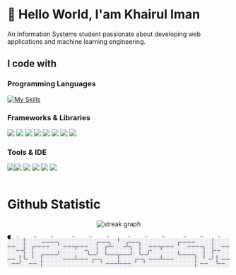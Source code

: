 # 👋 Hello World, I'am Khairul Iman

An Information Systems student passionate about developing web applications and machine learning engineering.

## **I code with**

### **Programming Languages**

[![My Skills](https://skillicons.dev/icons?i=html,css,js,py,php)](https://skillicons.dev)

### **Frameworks & Libraries**

 <img src="https://img.shields.io/badge/next%20js-000000?style=for-the-badge&logo=nextdotjs&logoColor=white" /> <img src="https://img.shields.io/badge/React-20232A?style=for-the-badge&logo=react&logoColor=61DAFB" />
 <img src="https://img.shields.io/badge/Vite-B73BFE?style=for-the-badge&logo=vite&logoColor=FFD62E" />
 <img src="https://img.shields.io/badge/shadcn%2Fui-000000?style=for-the-badge&logo=shadcnui&logoColor=white" />
 <img src="https://img.shields.io/badge/Tailwind_CSS-38B2AC?style=for-the-badge&logo=tailwind-css&logoColor=white" />
 <img src="https://img.shields.io/badge/Laravel-FF2D20?style=for-the-badge&logo=laravel&logoColor=white" />
 <img src="https://img.shields.io/badge/TensorFlow-FF6F00?style=for-the-badge&logo=TensorFlow&logoColor=white" />
 <img src="https://img.shields.io/badge/scikit_learn-F7931E?style=for-the-badge&logo=scikit-learn&logoColor=white" />

### **Tools & IDE**

<img src="https://img.shields.io/badge/VSCode-0078D4?style=for-the-badge&logo=visual%20studio%20code&logoColor=white"><img src="https://img.shields.io/badge/GIT-E44C30?style=for-the-badge&logo=git&logoColor=white">
<img src="https://img.shields.io/badge/Jupyter-F37626.svg?&style=for-the-badge&logo=Jupyter&logoColor=white">
<img src="https://img.shields.io/badge/Colab-F9AB00?style=for-the-badge&logo=googlecolab&color=525252">
<img src="https://img.shields.io/badge/Figma-F24E1E?style=for-the-badge&logo=figma&logoColor=white">
<img src="https://img.shields.io/badge/Adobe%20Illustrator-FF9A00?style=for-the-badge&logo=adobe%20illustrator&logoColor=white"><br><br>

# Github Statistic

<div align="center">
  <img src="https://streak-stats.demolab.com?user=FoolByte&locale=en&mode=daily&theme=dark&hide_border=false&border_radius=5&order=3" height="220" alt="streak graph"  />
</div><br>

<picture>
  <source media="(prefers-color-scheme: dark)" srcset="https://raw.githubusercontent.com/FoolByte/FoolByte/output/pacman-contribution-graph-dark.svg">
  <source media="(prefers-color-scheme: light)" srcset="https://raw.githubusercontent.com/FoolByte/FoolByte/output/pacman-contribution-graph.svg">
  <img alt="pacman contribution graph" src="https://raw.githubusercontent.com/FoolByte/FoolByte/output/pacman-contribution-graph.svg">
</picture>
